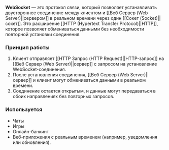 **WebSocket** — это протокол связи, который позволяет устанавливать двустороннее соединение между клиентом и [[Веб Сервер (Web Server)||сервером]] в реальном времени через один [[Сокет (Socket)||сокет]]. Это расширение [[HTTP (Hypertext Transfer Protocol)||HTTP]], которое позволяет обмениваться данными без необходимости повторной установки соединения.


### Принцип работы

1. Клиент отправляет [[HTTP Запрос (HTTP Request)||HTTP-запрос]] на [[Веб Сервер (Web Server)||сервер]] с запросом на установление WebSocket-соединения.
2. После установления соединения, [[Веб Сервер (Web Server)||сервер]] и клиент могут обмениваться данными в реальном времени.
3. Соединение остается открытым, и данные могут передаваться в обоих направлениях без повторных запросов.


### Используется

- Чаты
- Игры
- Онлайн-банкинг
- Веб-приложения с реальным временем (например, уведомления или обновления).